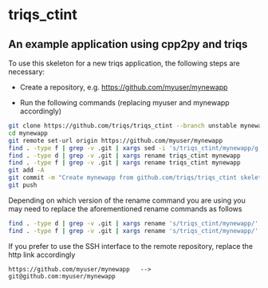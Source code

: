 # triqs_ctint

An example application using cpp2py and triqs
---------------------------------------------

To use this skeleton for a new triqs application, the following steps are necessary:

* Create a repository, e.g. https://github.com/myuser/mynewapp

* Run the following commands (replacing myuser and mynewapp accordingly)

```bash
git clone https://github.com/triqs/triqs_ctint --branch unstable mynewapp
cd mynewapp
git remote set-url origin https://github.com/myuser/mynewapp
find . -type f | grep -v .git | xargs sed -i 's/triqs_ctint/mynewapp/g; s/CTINT/MYNEWAPP/g'
find . -type d | grep -v .git | xargs rename triqs_ctint mynewapp
find . -type f | grep -v .git | xargs rename triqs_ctint mynewapp
git add -A
git commit -m "Create mynewapp from github.com/triqs/triqs_ctint skeleton"
git push
```

Depending on which version of the rename command you are using you may
need to replace the aforementioned rename commands as follows

```bash
find . -type d | grep -v .git | xargs rename 's/triqs_ctint/mynewapp/'
find . -type f | grep -v .git | xargs rename 's/triqs_ctint/mynewapp/'
```

If you prefer to use the SSH interface to the remote repository,
replace the http link accordingly

```
https://github.com/myuser/mynewapp   -->   git@github.com:myuser/mynewapp
```
